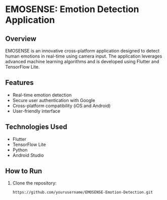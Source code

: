 # EMOSENSE: Emotion Detection Application

## Overview
EMOSENSE is an innovative cross-platform application designed to detect human emotions in real-time using camera input. The application leverages advanced machine learning algorithms and is developed using Flutter and TensorFlow Lite.

## Features
- Real-time emotion detection
- Secure user authentication with Google
- Cross-platform compatibility (iOS and Android)
- User-friendly interface

## Technologies Used
- Flutter
- TensorFlow Lite
- Python
- Android Studio

## How to Run
1. Clone the repository:
   ```sh
   https://github.com/yourusername/EMOSENSE-Emotion-Detection.git
